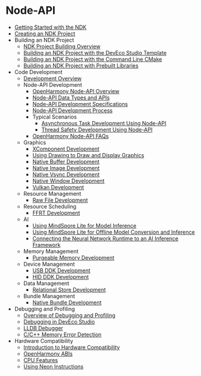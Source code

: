 # Node-API

- [Getting Started with the NDK](ndk-development-overview.md)
- [Creating an NDK Project](create-with-ndk.md)
- Building an NDK Project
    - [NDK Project Building Overview](build-with-ndk-overview.md)
    - [Building an NDK Project with the DevEco Studio Template](build-with-ndk-ide.md)
    - [Building an NDK Project with the Command Line CMake](build-with-ndk-cmake.md)
    - [Building an NDK Project with Prebuilt Libraries](build-with-ndk-prebuilts.md)
- Code Development
    - [Development Overview](develop-code-overview.md)
    - Node-API Development
        - [OpenHarmony Node-API Overview](napi-introduction.md)
        - [Node-API Data Types and APIs](napi-data-types-interfaces.md)
        - [Node-API Development Specifications](napi-guidelines.md)
        - [Node-API Development Process](use-napi-process.md)
        - Typical Scenarios
            - [Asynchronous Task Development Using Node-API](use-napi-asynchronous-task.md)
            - [Thread Safety Development Using Node-API](use-napi-thread-safety.md)
        - [OpenHarmony Node-API FAQs](use-napi-faqs.md)
    - Graphics
        - [XComponent Development](xcomponent-guidelines.md)
        - [Using Drawing to Draw and Display Graphics](drawing-guidelines.md)
        - [Native Buffer Development](native-buffer-guidelines.md)
        - [Native Image Development](native-image-guidelines.md)
        - [Native Vsync Development](native-vsync-guidelines.md)
        - [Native Window Development](native-window-guidelines.md)
        - [Vulkan Development](vulkan-guidelines.md)
    - Resource Management
        - [Raw File Development](rawfile-guidelines.md)
    - Resource Scheduling
        - [FFRT Development](ffrt-guidelines.md)
    - AI
        - [Using MindSpore Lite for Model Inference](mindspore-lite-guidelines.md)
        - [Using MindSpore Lite for Offline Model Conversion and Inference](mindspore-lite-offline-model-guidelines.md)
        - [Connecting the Neural Network Runtime to an AI Inference Framework](neural-network-runtime-guidelines.md)
    - Memory Management
        - [Purgeable Memory Development](purgeable-memory-guidelines.md)
    - Device Management
        - [USB DDK Development](usb-ddk-guidelines.md)
        - [HID DDK Development](hid-ddk-guidelines.md)
    - Data Management
        - [Relational Store Development](native-relational-store-guidelines.md)
    - Bundle Management
        - [Native Bundle Development](native-bundle-guidelines.md)
- Debugging and Profiling
    - [Overview of Debugging and Profiling](debug-performance-profiling-overview.md)
    - [Debugging in DevEco Studio](debug-ide.md)
    - [LLDB Debugger](debug-lldb.md)
    - [C/C++ Memory Error Detection](debug-asan.md)
- Hardware Compatibility
    - [Introduction to Hardware Compatibility](hw-guide.md)
    - [OpenHarmony ABIs](ohos-abi.md)
    - [CPU Features](cpu-features.md)
    - [Using Neon Instructions](neon-guide.md)
